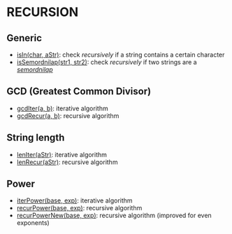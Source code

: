 RECURSION
=========

Generic
-------
- [isIn(char, aStr)](isIn.py#L6): check *recursively* if a string contains a certain character
- [isSemordnilap(str1, str2)](semordnilap.py#L6): check *recursively* if two strings are a *[semordnilap](http://en.wiktionary.org/wiki/semordnilap)*

GCD (Greatest Common Divisor)
-----------------------------
- [gcdIter(a, b)](GCD.py#L6): iterative algorithm
- [gcdRecur(a, b)](GCD.py#L18): recursive algorithm

String length
-------------
- [lenIter(aStr)](length.py#L6): iterative algorithm
- [lenRecur(aStr)](length.py#L18): recursive algorithm

Power
-----
- [iterPower(base, exp)](power.py#L6): iterative algorithm
- [recurPower(base, exp)](power.py#L19): recursive algorithm
- [recurPowerNew(base, exp)](power.py#L30): recursive algorithm (improved for even exponents)